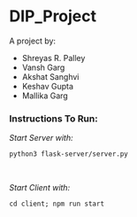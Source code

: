 # DIP_Project
A project  by:
* Shreyas R. Palley
* Vansh Garg
* Akshat Sanghvi
* Keshav Gupta
* Mallika Garg

### Instructions To Run:

_Start Server with:_
```
python3 flask-server/server.py
```

<br>

_Start Client with:_
```
cd client; npm run start
```
